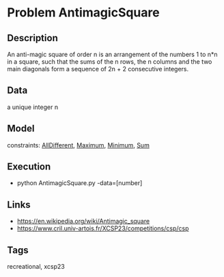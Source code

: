 # Problem AntimagicSquare
## Description
An anti-magic square of order n is an arrangement of the numbers 1 to n*n in a square,
such that the sums of the n rows, the n columns and the two main diagonals form a sequence
of 2n + 2 consecutive integers.

## Data
  a unique integer n

## Model
  constraints: [AllDifferent](http://pycsp.org/documentation/constraints/AllDifferent), [Maximum](http://pycsp.org/documentation/constraints/Maximum), [Minimum](http://pycsp.org/documentation/constraints/Minimum), [Sum](http://pycsp.org/documentation/constraints/Sum)

## Execution
  - python AntimagicSquare.py -data=[number]

## Links
  - https://en.wikipedia.org/wiki/Antimagic_square
  - https://www.cril.univ-artois.fr/XCSP23/competitions/csp/csp

## Tags
  recreational, xcsp23

